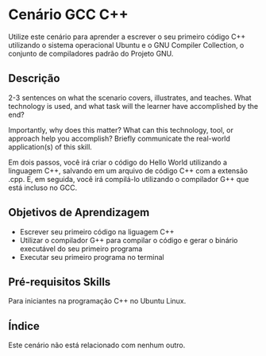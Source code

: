 # Cenário GCC C++

Utilize este cenário para aprender a escrever o seu primeiro código C++ utilizando o sistema operacional Ubuntu e o GNU Compiler Collection, o conjunto de compiladores padrão do Projeto GNU.

## Descrição

2-3 sentences on what the scenario covers, illustrates, and teaches. What technology is used, and what task will the learner have accomplished by the end?

Importantly, why does this matter? What can this technology, tool, or approach help you accomplish? Briefly communicate the real-world application(s) of this skill.

Em dois passos, você irá criar o código do Hello World utilizando a linguagem C++, salvando em um arquivo de código C++ com a extensão .cpp. E, em seguida, você irá compilá-lo utilizando o compilador G++ que está incluso no GCC. 

## Objetivos de Aprendizagem

- Escrever seu primeiro código na liguagem C++
- Utilizar o compilador G++ para compilar o código e gerar o binário executável do seu primeiro programa
- Executar seu primeiro programa no terminal

## Pré-requisitos Skills

Para iniciantes na programação C++ no Ubuntu Linux.

## Índice

Este cenário não está relacionado com nenhum outro.


